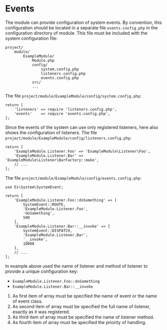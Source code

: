 Events
======

The module can provide configuration of system events. By convention, this 
configuration should be located in a separate file `events.config.php` in the
configuration directory of module. This file must be included with the system 
configuration file:
```
project/
    module/
        ExampleModule/
            Module.php
            config/
                system.config.php
                listeners.config.php
                events.config.php
            src/
            ...
```

The file `project/module/ExampleModule/config/system.config.php`:
```
return [
    'listeners' => require 'listeners.config.php',
    'events'    => require 'events.config.php',
];
```

Since the events of the system can use only registered listeners, here also
shows the configuration of listeners.
The file `project/module/ExampleModule/config/listeners.config.php`:
```
return [
    'ExampleModule.Listener.Foo' => 'ExampleModule\Listener\Foo',
    'ExampleModule.Listener.Bar' => 'ExampleModule\Listener\BarFactory::make',
    // ...
];
```

The file `project/module/ExampleModule/config/events.config.php`:
```
use Es\System\SystemEvent;

return [
    'ExampleModule.Listener.Foo::doSomething' => [
        SystemEvent::ROUTE,
        'ExampleModule.Listener.Foo',
        'doSomething',
        500
    ],
    'ExampleModule.Listener.Bar::__invoke' => [
        SystemEvent::DISPATCH,
        'ExampleModule.Listener.Bar',
        '__invoke',
        10000
    ],
    // ...
];
```
In example above used the name of listener and method of listener to provide a 
unique configuration key:

- `ExampleModule.Listener.Foo::doSomething`
- `ExampleModule.Listener.Bar::__invoke`

1. As first item of array must be specified the name of event or the name of 
   event class.
2. As second item of array must be specified the full name of listener, exactly
   as it was registered.
3. As third item of array must be specified the name of listener method.
4. As fourth item of array must be specified the priority of handling.
